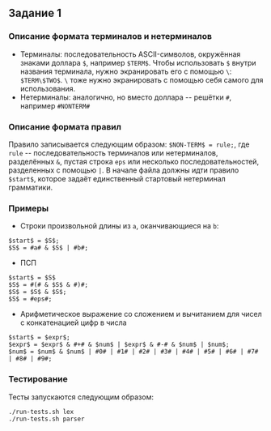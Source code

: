 ## Задание 1

### Описание формата терминалов и нетерминалов

* Терминалы: последовательность ASCII-символов, окружённая знаками доллара `$`, например `$TERM$`. Чтобы использовать `$` внутри названия терминала, нужно экранировать его с помощью `\`: `$TERM\$TWO$`. `\` тоже нужно экранировать с помощью себя самого для использования.
* Нетерминалы: аналогично, но вместо доллара -- решётки `#`, например `#NONTERM#`

### Описание формата правил

Правило записывается следующим образом: `$NON-TERM$ = rule;`, где `rule` -- последовательность терминалов или нетерминалов, разделённых `&`, пустая строка `eps` или несколько последовательностей, разделенных с помощью `|`.
В начале файла должны идти правило `$start$`, которое задаёт единственный стартовый нетерминал грамматики.

### Примеры

* Строки произвольной длины из `a`, оканчивающиеся на `b`:

```
$start$ = $S$;
$S$ = #a# & $S$ | #b#;
```

* ПСП

```
$start$ = $S$
$S$ = #(# & $S$ & #)#;
$S$ = $S$ & $S$;
$S$ = #eps#;
```

* Арифметическое выражение со сложением и вычитанием для чисел с конкатенацией цифр в числа

```
$start$ = $expr$;
$expr$ = $expr$ & #+# & $num$ | $expr$ & #-# & $num$ | $num$;
$num$ = $num$ & $num$ | #0# | #1# | #2# | #3# | #4# | #5# | #6# | #7# | #8# | #9#;

```

### Тестирование

Тесты запускаются следующим образом:

```sh
./run-tests.sh lex
./run-tests.sh parser
```
